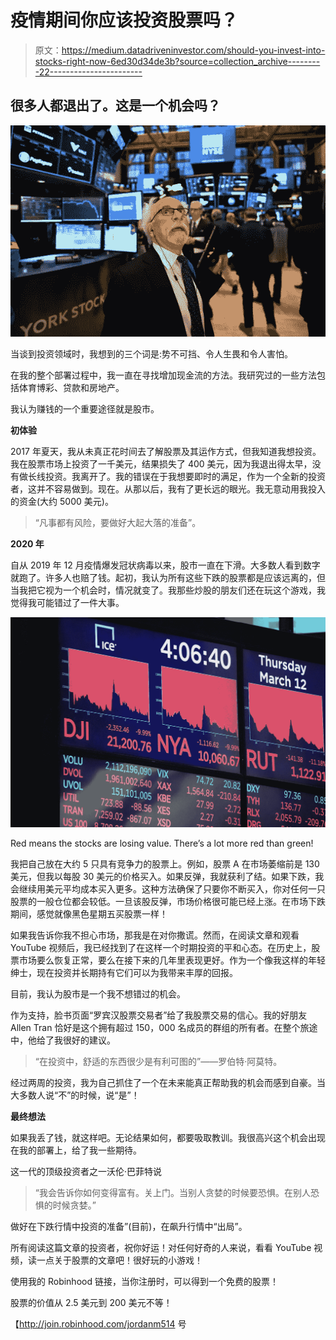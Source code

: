 # 疫情期间你应该投资股票吗？

> 原文：<https://medium.datadriveninvestor.com/should-you-invest-into-stocks-right-now-6ed30d34de3b?source=collection_archive---------22----------------------->

## 很多人都退出了。这是一个机会吗？

![](img/eadb7962c529974631a6c58a88609aff.png)

当谈到投资领域时，我想到的三个词是:势不可挡、令人生畏和令人害怕。

在我的整个部署过程中，我一直在寻找增加现金流的方法。我研究过的一些方法包括体育博彩、贷款和房地产。

我认为赚钱的一个重要途径就是股市。

**初体验**

2017 年夏天，我从未真正花时间去了解股票及其运作方式，但我知道我想投资。我在股票市场上投资了一千美元，结果损失了 400 美元，因为我退出得太早，没有做长线投资。我离开了。我的错误在于我想要即时的满足，作为一个全新的投资者，这并不容易做到。现在。从那以后，我有了更长远的眼光。我无意动用我投入的资金(大约 5000 美元)。

> “凡事都有风险，要做好大起大落的准备”。

**2020 年**

自从 2019 年 12 月疫情爆发冠状病毒以来，股市一直在下滑。大多数人看到数字就跑了。许多人也赔了钱。起初，我认为所有这些下跌的股票都是应该远离的，但当我把它视为一个机会时，情况就变了。我那些炒股的朋友们还在玩这个游戏，我觉得我可能错过了一件大事。

![](img/df65172ca8b0d8680bc57c74e7df056c.png)

Red means the stocks are losing value. There’s a lot more red than green!

我把自己放在大约 5 只具有竞争力的股票上。例如，股票 A 在市场萎缩前是 130 美元，但我以每股 30 美元的价格买入。如果反弹，我就获利了结。如果下跌，我会继续用美元平均成本买入更多。这种方法确保了只要你不断买入，你对任何一只股票的一般仓位都会较低。一旦该股反弹，市场价格很可能已经上涨。在市场下跌期间，感觉就像黑色星期五买股票一样！

如果我告诉你我不担心市场，那我是在对你撒谎。然而，在阅读文章和观看 YouTube 视频后，我已经找到了在这样一个时期投资的平和心态。在历史上，股票市场要么恢复正常，要么在接下来的几年里表现更好。作为一个像我这样的年轻绅士，现在投资并长期持有它们可以为我带来丰厚的回报。

目前，我认为股市是一个我不想错过的机会。

作为支持，脸书页面“罗宾汉股票交易者”给了我股票交易的信心。我的好朋友 Allen Tran 恰好是这个拥有超过 150，000 名成员的群组的所有者。在整个旅途中，他给了我很好的建议。

> “在投资中，舒适的东西很少是有利可图的”——罗伯特·阿莫特。

经过两周的投资，我为自己抓住了一个在未来能真正帮助我的机会而感到自豪。当大多数人说“不”的时候，说“是”！

**最终想法**

如果我丢了钱，就这样吧。无论结果如何，都要吸取教训。我很高兴这个机会出现在我的部署上，给了我一些期待。

这一代的顶级投资者之一沃伦·巴菲特说

> “我会告诉你如何变得富有。关上门。当别人贪婪的时候要恐惧。在别人恐惧的时候贪婪。”

做好在下跌行情中投资的准备”(目前)，在飙升行情中“出局”。

所有阅读这篇文章的投资者，祝你好运！对任何好奇的人来说，看看 YouTube 视频，读一点关于股票的文章吧！很好玩的小游戏！

使用我的 Robinhood 链接，当你注册时，可以得到一个免费的股票！

股票的价值从 2.5 美元到 200 美元不等！

【http://join.robinhood.com/jordanm514 号